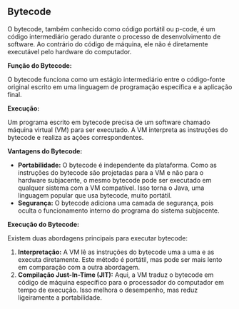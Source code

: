## Bytecode

O bytecode, também conhecido como código portátil ou p-code, é um código intermediário gerado durante o processo de desenvolvimento de software. Ao contrário do código de máquina, ele não é diretamente executável pelo hardware do computador.

**Função do Bytecode:**

O bytecode funciona como um estágio intermediário entre o código-fonte original escrito em uma linguagem de programação específica e a aplicação final.

**Execução:**

Um programa escrito em bytecode precisa de um software chamado máquina virtual (VM) para ser executado. A VM interpreta as instruções do bytecode e realiza as ações correspondentes.

**Vantagens do Bytecode:**

- **Portabilidade:** O bytecode é independente da plataforma. Como as instruções do bytecode são projetadas para a VM e não para o hardware subjacente, o mesmo bytecode pode ser executado em qualquer sistema com a VM compatível. Isso torna o Java, uma linguagem popular que usa bytecode, muito portátil.
- **Segurança:** O bytecode adiciona uma camada de segurança, pois oculta o funcionamento interno do programa do sistema subjacente.

**Execução do Bytecode:**

Existem duas abordagens principais para executar bytecode:

1. **Interpretação:** A VM lê as instruções do bytecode uma a uma e as executa diretamente. Este método é portátil, mas pode ser mais lento em comparação com a outra abordagem.
2. **Compilação Just-In-Time (JIT):** Aqui, a VM traduz o bytecode em código de máquina específico para o processador do computador em tempo de execução. Isso melhora o desempenho, mas reduz ligeiramente a portabilidade.
